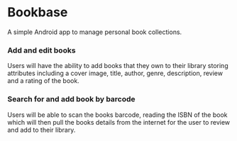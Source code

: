 # Bookbase
A simple Android app to manage personal book collections.

### Add and edit books
Users will have the ability to add books that they own to their library storing attributes including a cover image, title, author, genre, description, review and a rating of the book.

### Search for and add book by barcode
Users will be able to scan the books barcode, reading the ISBN of the book which will then pull the books details from the internet for the user to review and add to their library.

